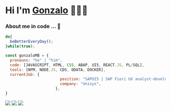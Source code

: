 # Hi I'm [Gonzalo](https://www.linkedin.com/in/gonzalo-meana-balseiro-90a523188/) 👋👨‍💻

### About me in code ... 🤔

```js
do{
  beBetterEveryDay();
}while(true);

const gonzaloMB = {
  pronouns: "he" | "him",
  code: [JAVASCRIPT, HTML, CSS, ABAP, UI5, REACT.JS, PL/SQL],
  tools: [NPM, NODE.JS, CDS, ODATA, DOCKER],
  currentJob: {
                        position: "SAPUI5 | SAP Fiori UX analyst-developer",
                        company: "Unisys",
                      },
}
```

<img src="https://img.shields.io/badge/JavaScript-323330?style=for-the-badge&logo=javascript&logoColor=F7DF1E" /> <img src="https://img.shields.io/badge/HTML5-E34F26?style=for-the-badge&logo=html5&logoColor=white"> <img src="https://img.shields.io/badge/CSS3-1572B6?style=for-the-badge&logo=css3&logoColor=white">

